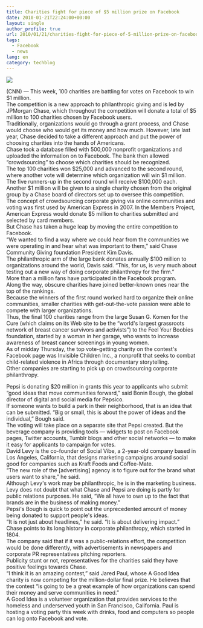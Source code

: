```yaml
---
title: Charities fight for piece of $5 million prize on Facebook
date: 2010-01-21T22:24:00+00:00
layout: single
author_profile: true
url: 2010/01/21/charities-fight-for-piece-of-5-million-prize-on-facebook/
tags:
  - Facebook
  - news
lang: en
category: techblog
---
```

[![](http://1.bp.blogspot.com/_vaUVXcmC3OI/S1jMxpgwllI/AAAAAAAAAtA/xQya7-xo_dU/s320/story.jpg)](http://1.bp.blogspot.com/_vaUVXcmC3OI/S1jMxpgwllI/AAAAAAAAAtA/xQya7-xo_dU/s1600-h/story.jpg)

(CNN) &#8212; This week, 100 charities are battling for votes on Facebook to win $1 million.  
The competition is a new approach to philanthropic giving and is led by JPMorgan Chase, which throughout the competition will donate a total of $5 million to 100 charities chosen by Facebook users.  
Traditionally, organizations would go through a grant process, and Chase would choose who would get its money and how much. However, late last year, Chase decided to take a different approach and put the power of choosing charities into the hands of Americans.  
Chase took a database filled with 500,000 nonprofit organizations and uploaded the information on to Facebook. The bank then allowed “crowdsourcing” to choose which charities should be recognized.  
The top 100 charities won $25,000 and advanced to the second round, where another vote will determine which organization will win $1 million. The five runners-up in the second round will receive $100,000 each.  
Another $1 million will be given to a single charity chosen from the original group by a Chase board of directors set up to oversee this competition.  
The concept of crowdsourcing corporate giving via online communities and voting was first used by American Express in 2007. In the Members Project, American Express would donate $5 million to charities submitted and selected by card members.  
But Chase has taken a huge leap by moving the entire competition to Facebook.  
“We wanted to find a way where we could hear from the communities we were operating in and hear what was important to them,” said Chase Community Giving foundation President Kim Davis.  
The philanthropic arm of the large bank donates annually $100 million to organizations around the world, Davis said. “This, for us, is very much about testing out a new way of doing corporate philanthropy for the firm.”  
More than a million fans have participated in the Facebook program.  
Along the way, obscure charities have joined better-known ones near the top of the rankings.  
Because the winners of the first round worked hard to organize their online communities, smaller charities with get-out-the-vote passion were able to compete with larger organizations.  
Thus, the final 100 charities range from the large Susan G. Komen for the Cure (which claims on its Web site to be the “world's largest grassroots network of breast cancer survivors and activists”) to the Feel Your Boobies foundation, started by a woman in her garage, who wants to increase awareness of breast cancer screenings in young women.  
As of midday Thursday, the top vote-getting charity on the contest's Facebook page was Invisible Children Inc., a nonprofit that seeks to combat child-related violence in Africa through documentary storytelling.  
Other companies are starting to pick up on crowdsourcing corporate philanthropy.

Pepsi is donating $20 million in grants this year to applicants who submit “good ideas that move communities forward,” said Bonin Bough, the global director of digital and social media for Pepsico.  
If someone wants to build a park in their neighborhood, that is an idea that can be submitted. “Big or small, this is about the power of ideas and the individual,” Bough said.  
The voting will take place on a separate site that Pepsi created. But the beverage company is providing tools &#8212; widgets to post on Facebook pages, Twitter accounts, Tumblr blogs and other social networks &#8212; to make it easy for applicants to campaign for votes.  
David Levy is the co-founder of Social Vibe, a 2-year-old company based in Los Angeles, California, that designs marketing campaigns around social good for companies such as Kraft Foods and Coffee-Mate.  
“The new role of the [advertising] agency is to figure out for the brand what users want to share,” he said.  
Although Levy's work may be philanthropic, he is in the marketing business. Levy does not doubt that what Chase and Pepsi are doing is partly for public relations purposes. He said, “We all have to own up to the fact that brands are in the business of making money.”  
Pepsi's Bough is quick to point out the unprecedented amount of money being donated to support people's ideas.  
“It is not just about headlines,” he said. “It is about delivering impact.”  
Chase points to its long history in corporate philanthropy, which started in 1804.  
The company said that if it was a public-relations effort, the competition would be done differently, with advertisements in newspapers and corporate PR representatives pitching reporters.  
Publicity stunt or not, representatives for the charities said they have positive feelings towards Chase.  
“I think it is an amazing contest,” said Jared Paul, whose A Good Idea charity is now competing for the million-dollar final prize. He believes that the contest “is going to be a great example of how organizations can spend their money and serve communities in need.”  
A Good Idea is a volunteer organization that provides services to the homeless and underserved youth in San Francisco, California. Paul is hosting a voting party this week with drinks, food and computers so people can log onto Facebook and vote.